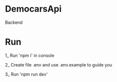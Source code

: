 # DemocarsApi
Backend

# Run

1_ Run 'npm i' in console

2_ Create file .env and use .env.example to guide you

3_ Run 'npm run dev'